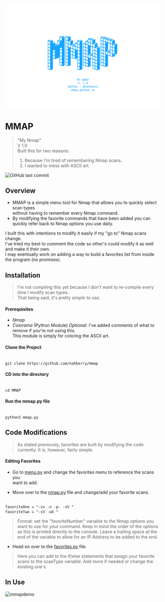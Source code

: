 

![MMAP Logo](https://github.com/nahberry/mmap/blob/main/Resources/Images/mmap.PNG)

# MMAP
> "My Nmap"  
> V 1.0  
> Built this for two reasons:  
> 1. Because I'm tired of remembering Nmap scans.
> 2. I wanted to mess with ASCII art.  


![GitHub last commit](https://img.shields.io/github/last-commit/nahberry/mmap)


## Overview

* MMAP is a simple menu tool for Nmap that allows you to quickly select scan types  
without having to remember every Nmap command.  
* By modifying the favorite commands that have been added you can quickly refer back to Nmap options   you use daily.   

I built this with intentions to modify it easily if my "go to" Nmap scans change.    
I've tried my best to comment the code so other's could modify it as well and make it their own.    
I may eventually work on adding a way to build a favorites list from inside the program (no promises).   

## Installation

> I'm not compiling this yet because I don't want to re-compile every time I modify scan types.    
> That being said, it's pretty simple to use.   

#### Prerequisites
- _Nmap_
- _Colorama_ (Python Module)
  *Optional.* I've added comments of what to remove if you're not using this.  
  This module is simply for coloring the ASCII art.  

#### Clone the Project

```

git clone https://github.com/nahberry/mmap

```

#### CD into the directory  

```

cd MMAP

```
#### Run the mmap.py file

```

python3 mmap.py

```

## Code Modifications

> As stated previously, favorites are built by modifying the code  
> currently. It is, however, fairly simple.  

#### Editing Favorites

* Go to [menu.py](https://github.com/nahberry/mmap/blob/main/menu.py) and change the favorites menu to reference the scans you  
want to add.  

* Move over to the [nmap.py](https://github.com/nahberry/mmap/blob/main/nmap.py) file and change/add your favorite scans.

```

favoriteOne = "-vv -n -p- -sV "
favoriteTwo = "-sV -oX "

```
> Format: set the "favoriteNumber" variable to the Nmap options you want to use for your command. Keep in mind the order of the options as this is printed directly to the console. Leave a trailing space at the end of the variable to allow for an IP Address to be added to the end.

* Head on over to the [favorites.py](https://github.com/nahberry/mmap/blob/main/favorites.py) file.

> Here you can add to the if/else statements that assign your favorite scans to the scanType variable. Add more if needed or change the existing one's.  

## In Use
![mmapdemo](https://github.com/nahberry/mmap/blob/main/Resources/Images/mmapDemo.gif)
